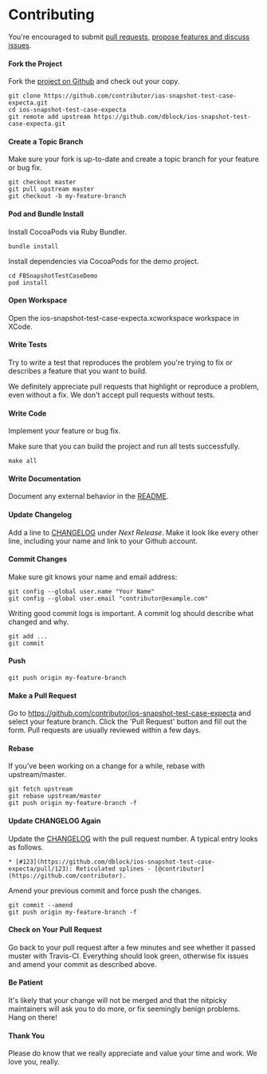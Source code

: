 Contributing
============

You're encouraged to submit [pull requests](https://github.com/dblock/ios-snapshot-test-case-expecta/pulls), [propose features and discuss issues](https://github.com/dblock/ios-snapshot-test-case-expecta/issues).

#### Fork the Project

Fork the [project on Github](https://github.com/dblock/ios-snapshot-test-case-expecta) and check out your copy.

```
git clone https://github.com/contributor/ios-snapshot-test-case-expecta.git
cd ios-snapshot-test-case-expecta
git remote add upstream https://github.com/dblock/ios-snapshot-test-case-expecta.git
```

#### Create a Topic Branch

Make sure your fork is up-to-date and create a topic branch for your feature or bug fix.

```
git checkout master
git pull upstream master
git checkout -b my-feature-branch
```

#### Pod and Bundle Install

Install CocoaPods via Ruby Bundler.

```
bundle install
```

Install dependencies via CocoaPods for the demo project.

```
cd FBSnapshotTestCaseDemo
pod install
```

#### Open Workspace

Open the ios-snapshot-test-case-expecta.xcworkspace workspace in XCode.

#### Write Tests

Try to write a test that reproduces the problem you're trying to fix or describes a feature that you want to build.

We definitely appreciate pull requests that highlight or reproduce a problem, even without a fix. We don't accept pull requests without tests.

#### Write Code

Implement your feature or bug fix.

Make sure that you can build the project and run all tests successfully.

```
make all
```

#### Write Documentation

Document any external behavior in the [README](README.md).

#### Update Changelog

Add a line to [CHANGELOG](CHANGELOG.md) under *Next Release*. Make it look like every other line, including your name and link to your Github account.

#### Commit Changes

Make sure git knows your name and email address:

```
git config --global user.name "Your Name"
git config --global user.email "contributor@example.com"
```

Writing good commit logs is important. A commit log should describe what changed and why.

```
git add ...
git commit
```

#### Push

```
git push origin my-feature-branch
```

#### Make a Pull Request

Go to https://github.com/contributor/ios-snapshot-test-case-expecta and select your feature branch. Click the 'Pull Request' button and fill out the form. Pull requests are usually reviewed within a few days.

#### Rebase

If you've been working on a change for a while, rebase with upstream/master.

```
git fetch upstream
git rebase upstream/master
git push origin my-feature-branch -f
```

#### Update CHANGELOG Again

Update the [CHANGELOG](CHANGELOG.md) with the pull request number. A typical entry looks as follows.

```
* [#123](https://github.com/dblock/ios-snapshot-test-case-expecta/pull/123): Reticulated splines - [@contributor](https://github.com/contributor).
```

Amend your previous commit and force push the changes.

```
git commit --amend
git push origin my-feature-branch -f
```

#### Check on Your Pull Request

Go back to your pull request after a few minutes and see whether it passed muster with Travis-CI. Everything should look green, otherwise fix issues and amend your commit as described above.

#### Be Patient

It's likely that your change will not be merged and that the nitpicky maintainers will ask you to do more, or fix seemingly benign problems. Hang on there!

#### Thank You

Please do know that we really appreciate and value your time and work. We love you, really.
